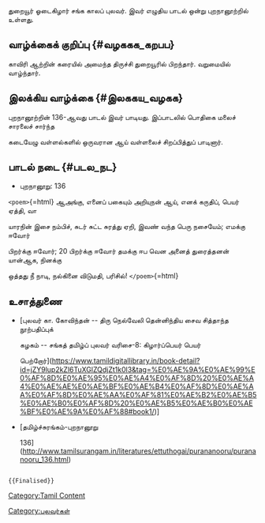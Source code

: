 துறையூர் ஓடைகிழார் சங்க காலப் புலவர். இவர் எழுதிய பாடல் ஒன்று புறநானூற்றில் உள்ளது.

## வாழ்க்கைக் குறிப்பு {#வழககக_கறபப}

காவிரி ஆற்றின் கரையில் அமைந்த திருச்சி துறையூரில் பிறந்தார். வறுமையில் வாழ்ந்தார்.

## இலக்கிய வாழ்க்கை {#இலககய_வழகக}

புறநானூற்றின் 136-ஆவது பாடல் இவர் பாடியது. இப்பாடலில் பொதிகை மலைச் சாரலைச் சார்ந்த
கடையேழு வள்ளல்களில் ஒருவரான ஆய் வள்ளலைச் சிறப்பித்துப் பாடினார்.

## பாடல் நடை {#படல_நட}

-   புறநானூறு: 136

`<poem>`{=html} ஆஅங்கு, எனைப் பகையும் அறியுநன் ஆய், எனக் கருதிப், பெயர் ஏத்தி, வா
யாரநின் இசை நம்பிச், சுடர் சுட்ட சுரத்து ஏறி, இவண் வந்த பெரு நசையேம்; எமக்கு ஈவோர்
பிறர்க்கு ஈவோர்; 20 பிறர்க்கு ஈவோர் தமக்கு ஈப வென அனைத் துரைத்தனன் யான்ஆக, நினக்கு
ஒத்தது நீ நாடி, நல்கினை விடுமதி, பரிசில்! `</poem>`{=html}

## உசாத்துணை

-   [புலவர் கா. கோவிந்தன் -- திரு நெல்வேலி தென்னிந்திய சைவ சித்தாந்த நூற்பதிப்புக்
    கழகம் -- சங்கத் தமிழ்ப் புலவர் வரிசை-8: கிழார்ப்பெயர் பெயர்
    பெற்றோர்](https://www.tamildigitallibrary.in/book-detail?id=jZY9lup2kZl6TuXGlZQdjZt1k0l3&tag=%E0%AE%9A%E0%AE%99%E0%AF%8D%E0%AE%95%E0%AE%A4%E0%AF%8D%20%E0%AE%A4%E0%AE%AE%E0%AE%BF%E0%AE%B4%E0%AF%8D%E0%AE%AA%E0%AF%8D%E0%AE%AA%E0%AF%81%E0%AE%B2%E0%AE%B5%E0%AE%B0%E0%AF%8D%20%E0%AE%B5%E0%AE%B0%E0%AE%BF%E0%AE%9A%E0%AF%88#book1/)\]
-   [தமிழ்ச்சுரங்கம்-புறநானூறு
    136](http://www.tamilsurangam.in/literatures/ettuthogai/purananooru/purananooru_136.html)

```{=mediawiki}
{{Finalised}}
```
[Category:Tamil Content](Category:Tamil_Content "wikilink")
[Category:புலவர்கள்](Category:புலவர்கள் "wikilink")
